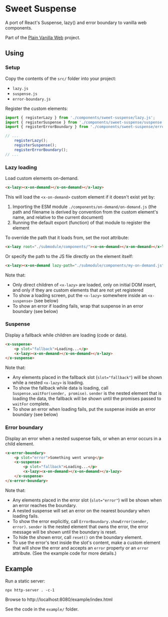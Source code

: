 # Sweet Suspense

A port of React's Suspense, lazy() and error boundary to vanilla web components.

Part of the [Plain Vanilla Web](https://plainvanillaweb.com) project.

## Using

### Setup

Copy the contents of the `src/` folder into your project:

- `lazy.js`
- `suspense.js`
- `error-boundary.js`

Register the custom elements:

```js
import { registerLazy } from './components/sweet-suspense/lazy.js';
import { registerSuspense } from './components/sweet-suspense/suspense.js';
import { registerErrorBoundary } from './components/sweet-suspense/error-boundary.js';

// ...
    registerLazy();
    registerSuspense();
    registerErrorBoundary();
// ...
```

### Lazy loading

Load custom elements on-demand.

```html
<x-lazy><x-on-demand></x-on-demand></x-lazy>
```

This will load the `<x-on-demand>` custom element if it doesn't exist yet by:

1. Importing the ESM module `./components/on-demand/on-demand.js`
   (the path and filename is derived by convention from the custom element's name, and relative to the current document)
2. Running the default export (function) of that module to register the element

To override the path that it loads from, set the root attribute:

```html
<x-lazy root="./submodule/components/"><x-on-demand></x-on-demand></x-lazy>
```

Or specify the path to the JS file directly on the element itself:

```html
<x-lazy><x-on-demand lazy-path="./submodule/components/my-on-demand.js"></x-on-demand></x-lazy>
```

Note that:

- Only direct children of `<x-lazy>` are loaded, only on initial DOM insert,
  and only if they are custom elements that are not yet registered
- To show a loading screen, put the `<x-lazy>` somewhere inside an `<x-suspense>` (see below)
- To show an error if loading fails, wrap that suspense in an error boundary (see below)

### Suspense

Display a fallback while children are loading (code or data).

```html
<x-suspense>
    <p slot="fallback">Loading...</p>
    <x-lazy><x-on-demand></x-on-demand></x-lazy>
</x-suspense>
```

Note that:

- Any elements placed in the fallback slot (`slot="fallback"`) will be shown while a nested `<x-lazy>` is loading.
- To show the fallback while data is loading, call `Suspense.waitFor(sender, promise)`.
  `sender` is the nested element that is loading the data, the fallback will be shown until the promises passed to `waitFor` complete.
- To show an error when loading fails, put the suspense inside an error boundary (see below)

### Error boundary

Display an error when a nested suspense fails, or when an error occurs in a child element.

```html
<x-error-boundary>
    <p slot="error">Something went wrong</p>
    <x-suspense>
        <p slot="fallback">Loading...</p>
        <x-lazy><x-on-demand></x-on-demand></x-lazy>
    </x-suspense>
</x-error-boundary>
```

Note that:

- Any elements placed in the error slot (`slot="error"`) will be shown when an error reaches the boundary.
- A nested suspense will set an error on the nearest boundary when loading fails.
- To show the error explicitly, call `ErrorBoundary.showError(sender, error)`.
  `sender` is the nested element that owns the error, the error message will be shown until the boundary is reset.
- To hide the shown error, call `reset()` on the boundary element.
- To use the error's text inside the slot's content, make a custom element that will show the error and accepts an `error` property
  or an `error` attribute. (See the example code for more details.)

## Example

Run a static server:

`npx http-server . -c-1`

Browse to http://localhost:8080/example/index.html

See the code in the `example/` folder.
